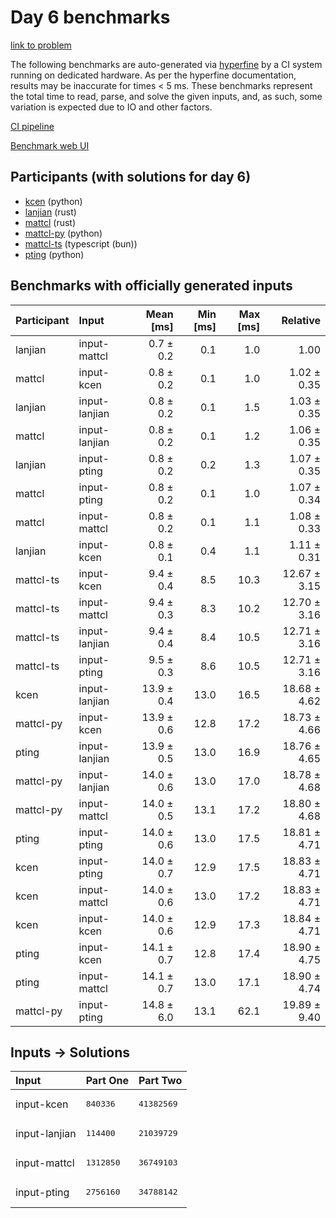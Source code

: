 # Day 6 benchmarks

[link to problem](https://adventofcode.com/2023/day/6)

The following benchmarks are auto-generated via
[hyperfine](https://github.com/sharkdp/hyperfine) by a CI system running on
dedicated hardware. As per the hyperfine documentation, results may be
inaccurate for times < 5 ms. These benchmarks represent the total time to read,
parse, and solve the given inputs, and, as such, some variation is expected due
to IO and other factors.

[CI pipeline](http://ci.papercode.net:8080/teams/main/pipelines/aoc2023)

[Benchmark web UI](https://aoc.ancalagon.black)


## Participants (with solutions for day 6)

- [kcen](https://github.com/kcen/aoc2023) (python)
- [lanjian](https://github.com/lanjian/aoc-2023) (rust)
- [mattcl](https://github.com/mattcl/aoc2023) (rust)
- [mattcl-py](https://github.com/mattcl/aoc2023-py) (python)
- [mattcl-ts](https://github.com/mattcl/aoc2023-js) (typescript (bun))
- [pting](https://github.com/pting/aoc2023) (python)


## Benchmarks with officially generated inputs

| Participant | Input | Mean [ms] | Min [ms] | Max [ms] | Relative |
|:---|:---|---:|---:|---:|---:|
| lanjian | input-mattcl | 0.7 ± 0.2 | 0.1 | 1.0 | 1.00 |
| mattcl | input-kcen | 0.8 ± 0.2 | 0.1 | 1.0 | 1.02 ± 0.35 |
| lanjian | input-lanjian | 0.8 ± 0.2 | 0.1 | 1.5 | 1.03 ± 0.35 |
| mattcl | input-lanjian | 0.8 ± 0.2 | 0.1 | 1.2 | 1.06 ± 0.35 |
| lanjian | input-pting | 0.8 ± 0.2 | 0.2 | 1.3 | 1.07 ± 0.35 |
| mattcl | input-pting | 0.8 ± 0.2 | 0.1 | 1.0 | 1.07 ± 0.34 |
| mattcl | input-mattcl | 0.8 ± 0.2 | 0.1 | 1.1 | 1.08 ± 0.33 |
| lanjian | input-kcen | 0.8 ± 0.1 | 0.4 | 1.1 | 1.11 ± 0.31 |
| mattcl-ts | input-kcen | 9.4 ± 0.4 | 8.5 | 10.3 | 12.67 ± 3.15 |
| mattcl-ts | input-mattcl | 9.4 ± 0.3 | 8.3 | 10.2 | 12.70 ± 3.16 |
| mattcl-ts | input-lanjian | 9.4 ± 0.4 | 8.4 | 10.5 | 12.71 ± 3.16 |
| mattcl-ts | input-pting | 9.5 ± 0.3 | 8.6 | 10.5 | 12.71 ± 3.16 |
| kcen | input-lanjian | 13.9 ± 0.4 | 13.0 | 16.5 | 18.68 ± 4.62 |
| mattcl-py | input-kcen | 13.9 ± 0.6 | 12.8 | 17.2 | 18.73 ± 4.66 |
| pting | input-lanjian | 13.9 ± 0.5 | 13.0 | 16.9 | 18.76 ± 4.65 |
| mattcl-py | input-lanjian | 14.0 ± 0.6 | 13.0 | 17.0 | 18.78 ± 4.68 |
| mattcl-py | input-mattcl | 14.0 ± 0.5 | 13.1 | 17.2 | 18.80 ± 4.68 |
| pting | input-pting | 14.0 ± 0.6 | 13.0 | 17.5 | 18.81 ± 4.71 |
| kcen | input-pting | 14.0 ± 0.7 | 12.9 | 17.5 | 18.83 ± 4.71 |
| kcen | input-mattcl | 14.0 ± 0.6 | 13.0 | 17.2 | 18.83 ± 4.71 |
| kcen | input-kcen | 14.0 ± 0.6 | 12.9 | 17.3 | 18.84 ± 4.71 |
| pting | input-kcen | 14.1 ± 0.7 | 12.8 | 17.4 | 18.90 ± 4.75 |
| pting | input-mattcl | 14.1 ± 0.7 | 13.0 | 17.1 | 18.90 ± 4.74 |
| mattcl-py | input-pting | 14.8 ± 6.0 | 13.1 | 62.1 | 19.89 ± 9.40 |


## Inputs -> Solutions

| Input | Part One | Part Two |
|:---|:---|:---|
|input-kcen|<pre>840336</pre>|<pre>41382569</pre>|
|input-lanjian|<pre>114400</pre>|<pre>21039729</pre>|
|input-mattcl|<pre>1312850</pre>|<pre>36749103</pre>|
|input-pting|<pre>2756160</pre>|<pre>34788142</pre>|